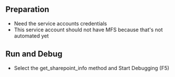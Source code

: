 ## Preparation 
- Need the service accounts credentials 
- This service account should not have MFS because that's not automated yet

## Run and Debug

- Select the  get_sharepoint_info method and Start Debugging (F5)